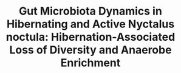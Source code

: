 ---
title: "Gut Microbiota Dynamics in Hibernating and Active Nyctalus noctula: Hibernation-Associated Loss of Diversity and Anaerobe Enrichment"
collection: publications
paperurl: 'https://www.mdpi.com/2306-7381/12/6/559/pdf?version=1749216233'
authors: '<b>Popov I.V.</b>, Peshkova D.A., Lukbanova E.A., Tsurkova I.S., Emelyantsev S.A., Krikunova A.A., Malinovkin A.V., Chikindas M.L., Ermakov A.M., Popov I.V.'
journal: 'Veterinary Sciences'
year: 2025
doi: '[![DOI](https://img.shields.io/badge/DOI-10.3390%2Fvetsci12060559-blue)](https://doi.org/10.3390/vetsci12060559)'
---
